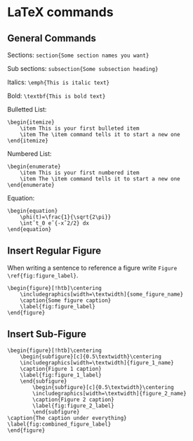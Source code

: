 # LaTeX commands 

## General Commands

Sections: `section{Some section names you want}`

Sub sections: `subsection{Some subsection heading}`

Italics: `\emph{This is italic text}`

Bold: `\textbf{This is bold text}`

Bulletted List:
```
\begin{itemize}
	\item This is your first bulleted item
	\item The \item command tells it to start a new one
\end{itemize}
```

Numbered List:
```
\begin{enumerate}
	\item This is your first numbered item
	\item The \item command tells it to start a new one
\end{enumerate}
```

Equation:
```
\begin{equation}
	\phi(t)=\frac{1}{\sqrt{2\pi}}
	\intˆt_0 eˆ{-xˆ2/2} dx
\end{equation}
```

## Insert Regular Figure
When writing a sentence to reference a figure write `Figure \ref{fig:figure_label}`.
```
\begin{figure}[!htb]\centering
	\includegraphics[width=\textwidth]{some_figure_name}
	\caption{Some figure caption}
	\label{fig:figure_label}
\end{figure}
```

## Insert Sub-Figure
```
\begin{figure}[!htb]\centering
	\begin{subfigure}[c]{0.5\textwidth}\centering
	\includegraphics[width=\textwidth]{figure_1_name}
	\caption{Figure 1 caption}
	\label{fig:figure_1_label}
	\end{subfigure}
		\begin{subfigure}[c]{0.5\textwidth}\centering
		\includegraphics[width=\textwidth]{figure_2_name}
		\caption{Figure 2 caption}
		\label{fig:figure_2_label}
		\end{subfigure}
\caption{The caption under everything}
\label{fig:combined_figure_label}
\end{figure}
```

